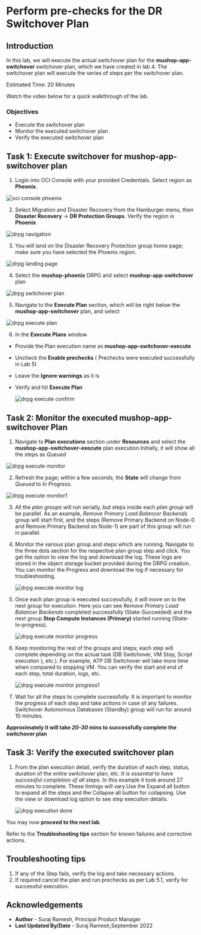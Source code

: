 # Perform pre-checks for the DR Switchover Plan

## Introduction

In this lab, we will execute the actual switchover plan for the **mushop-app-switchover** switchover plan, which we have created in lab 4. The switchover plan will execute the series of steps per the switchover plan.

Estimated Time: 20 Minutes

Watch the video below for a quick walkthrough of the lab.

[](youtube:6Dp49VXqjtQ)

### Objectives

- Execute the switchover plan
- Monitor the executed switchover plan
- Verify the executed switchover plan

## Task 1: Execute switchover for mushop-app-switchover plan

1. Login into OCI Console with your provided Credentials. Select region as **Pheonix**.

  ![oci console phoenix](./images/phoenix-region.png)

2. Select Migration and Disaster Recovery from the Hamburger menu, then **Disaster Recovery** -> **DR Protection Groups**. Verify the region is **Phoenix**

  ![drpg navigation](./images/phoenix-drpgpage.png)

3. You will land on the Disaster Recovery Protection group home page; make sure you have selected the Phoenix region.

  ![drpg landing page](./images/phoenix-drpg.png)

4. Select the **mushop-phoenix** DRPG and select **mushop-app-switchover** plan

  ![drpg switchover plan](./images/phoenix-sw-plan.png)

5. Navigate to the **Execute Plan** section, which will be right below the **mushop-app-switchover** plan, and select

  ![drpg execute plan](./images/phoenix-execute-plan.png)

6. In the **Execute Plans** window

- Provide the Plan execution name as **mushop-app-switchover-execute**
- Uncheck the **Enable prechecks**  (  Prechecks were executed successfully in Lab 5)
- Leave the **Ignore warnings** as it is
- Verify and hit **Execute Plan**

  ![drpg execute confirm](./images/phoenix-execute-run.png)

## Task 2: Monitor the executed mushop-app-switchover Plan

1. Navigate to **Plan executions** section under **Resources** and select the **mushop-app-switchover-execute** plan execution.Initially, it will show all the steps as *Queued*

  ![drpg execute monitor](./images/phoenix-execute-queued.png)

2. Refresh the page; within a few seconds, the **State** will change from *Queued* to *In Progress*.

  ![drpg execute monitor1](./images/phoenix-execute-inprogress.png)

3. All the *plan groups* will run serially, but steps inside each *plan group* will be parallel. As an example, *Remove Primary Load Balancer Backends* group will start first, and the steps (Remove Primary Backend on Node-0 and Remove Primary Backend on Node-1) are part of this group will run in parallel.

4. Monitor the various plan group and steps which are running. Navigate to the three dots section for the respective plan group step and click. You get the option to view the log and download the log. These logs are stored in the object storage bucket provided during the DRPG creation. You can monitor the Progress and download the log if necessary for troubleshooting.

   ![drpg execute monitor log](./images/phoenix-execute-viewlog.png)

5. Once each plan group is executed successfully, it will move on to the next group for execution. Here you can see  *Remove Primary Load Balancer Backends*  completed successfully (State-Succeeded) and the next group **Stop Compute Instances (Primary)** started running (State-In-progress).

   ![drpg execute monitor progress](./images/phoenix-execute-moving.png)

6. Keep monitoring the rest of the groups and steps; each step will complete depending on the actual task (DB Switchover, VM Stop, Script execution ), etc.). For example, ATP DB Switchover will take more time when compared to stopping VM. You can verify the start and end of each step, total duration, logs, etc.

   ![drpg execute monitor progress1 ](./images/phoenix-execute-moving1.png)

7. Wait for all the steps to complete successfully.  It is important to monitor the progress of each step and take actions in case of any failures.  Switchover Autonomous Databases (Standby) group will run for around 10 minutes. 

**Approximately it will take *20-30* mins to successfully complete the switchover plan**

## Task 3: Verify the executed switchover plan

1. From the plan execution detail, verify the duration of each step, status, duration of the entire switchover plan, etc. *It is essential to have successful completion of all steps*. In this example it took around 27 minutes to complete. These timings will vary.Use the Expand all button to expand all the steps and the Collapse all button for collapsing. Use the view or download log option to see step execution details.

      ![drpg execution done](./images/phoenix-execute-done.png)

You may now **proceed to the next lab**.

Refer to the **Troubleshooting tips** section for known failures and corrective actions.

## Troubleshooting tips

1. If any of the Step fails, verify the log and take necessary actions.
2. If required cancel the plan and run prechecks as per Lab 5.1, verify for successful execution.



## Acknowledgements

- **Author** -  Suraj Ramesh, Principal Product Manager
- **Last Updated By/Date** -  Suraj Ramesh,September 2022
